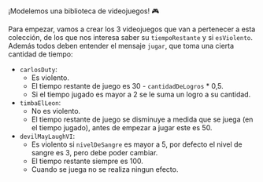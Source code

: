 ¡Modelemos una biblioteca de videojuegos! :video_game:

Para empezar, vamos a crear los 3 videojuegos que van a pertenecer a esta colección, de los que nos interesa saber su `tiempoRestante` y si `esViolento`. Además todos deben entender el mensaje `jugar`, que toma una cierta cantidad de tiempo:

* `carlosDuty`:
    * Es violento.
    * El tiempo restante de juego es 30 - `cantidadDeLogros` * 0,5.
    * Si el tiempo jugado es mayor a 2 se le suma un logro a su cantidad.
* `timbaElLeon`:
    * No es violento.
    * El tiempo restante de juego se disminuye a medida que se juega (en el tiempo jugado), antes de empezar a jugar este es 50.
* `devilMayLaughVI`:
    * Es violento si `nivelDeSangre` es mayor a 5, por defecto el nivel de sangre es 3, pero debe poder cambiar.
    * El tiempo restante siempre es 100.
    * Cuando se juega no se realiza ningun efecto.